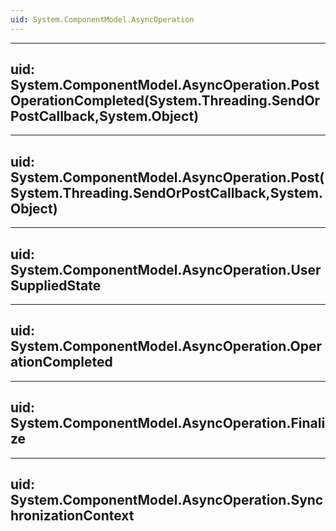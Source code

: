 ```yaml
---
uid: System.ComponentModel.AsyncOperation
---
```


---
uid: System.ComponentModel.AsyncOperation.PostOperationCompleted(System.Threading.SendOrPostCallback,System.Object)
---

---
uid: System.ComponentModel.AsyncOperation.Post(System.Threading.SendOrPostCallback,System.Object)
---

---
uid: System.ComponentModel.AsyncOperation.UserSuppliedState
---

---
uid: System.ComponentModel.AsyncOperation.OperationCompleted
---

---
uid: System.ComponentModel.AsyncOperation.Finalize
---

---
uid: System.ComponentModel.AsyncOperation.SynchronizationContext
---
